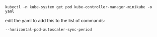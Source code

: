 `kubectl -n kube-system get pod kube-controller-manager-minikube -o yaml`

edit the yaml to add this to the list of commands:

`--horizontal-pod-autoscaler-sync-period`